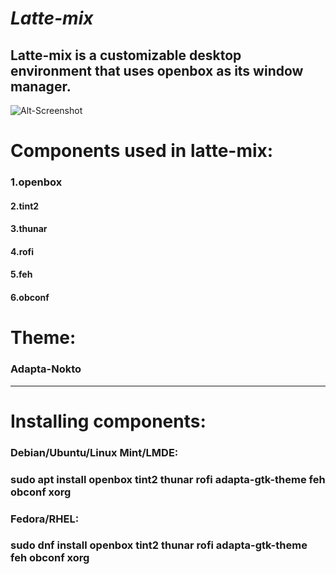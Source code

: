 ***Latte-mix***
=====================
Latte-mix is a customizable desktop environment that uses openbox as its window manager.
----------------------------------------------------------------------------------------
![Alt-Screenshot](https://github.com/DimaNikolenko/Latte-mix/blob/main/screenshot.png)

# Components used in latte-mix:
### 1.openbox
#### 2.tint2
#### 3.thunar
#### 4.rofi
#### 5.feh
#### 6.obconf

# Theme:
### Adapta-Nokto
-------------------------------------------------------------------------------------------
# Installing components:
### Debian/Ubuntu/Linux Mint/LMDE:
### sudo apt install openbox tint2 thunar rofi adapta-gtk-theme feh obconf xorg

### Fedora/RHEL:
### sudo dnf install openbox tint2 thunar rofi adapta-gtk-theme feh obconf xorg
